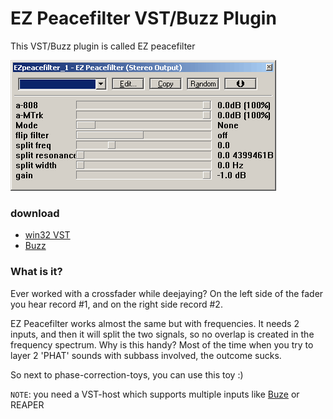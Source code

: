 EZ Peacefilter VST/Buzz Plugin
==============================

This VST/Buzz plugin is called EZ peacefilter

<img src="res/ezpeacefilter.gif"/>

### download 

* [win32 VST](res/EZpeacefilter-win32VST.zip) 
* [Buzz](res/EZpeacefilter-win32Buzz.zip)

### What is it?

Ever worked with a crossfader while deejaying? On the left side of the fader you hear record #1, and on the right side record #2. 

EZ Peacefilter works almost the same but with frequencies. It needs 2 inputs, and then it will split the two signals, so no overlap is created in the frequency spectrum. Why is this handy? Most of the time when you try to layer 2 'PHAT' sounds with subbass involved, the outcome sucks.

So next to phase-correction-toys, you can use this toy :)

`NOTE`: you need a VST-host which supports multiple inputs like [Buze](http://batman.no/buze) or REAPER
